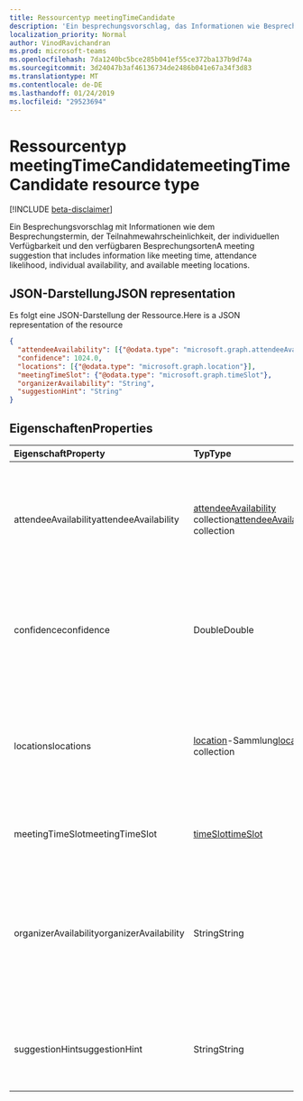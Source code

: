 ```yaml
---
title: Ressourcentyp meetingTimeCandidate
description: 'Ein besprechungsvorschlag, das Informationen wie Besprechungszeit, Anwesenheit Wahrscheinlichkeit, einzelne enthält '
localization_priority: Normal
author: VinodRavichandran
ms.prod: microsoft-teams
ms.openlocfilehash: 7da1240bc5bce285b041ef55ce372ba137b9d74a
ms.sourcegitcommit: 3d24047b3af46136734de2486b041e67a34f3d83
ms.translationtype: MT
ms.contentlocale: de-DE
ms.lasthandoff: 01/24/2019
ms.locfileid: "29523694"
---
```

# <a name="meetingtimecandidate-resource-type"></a><span data-ttu-id="09e73-103">Ressourcentyp meetingTimeCandidate</span><span class="sxs-lookup"><span data-stu-id="09e73-103">meetingTimeCandidate resource type</span></span>

[!INCLUDE [beta-disclaimer](../../includes/beta-disclaimer.md)]

<span data-ttu-id="09e73-104">Ein Besprechungsvorschlag mit Informationen wie dem Besprechungstermin, der Teilnahmewahrscheinlichkeit, der individuellen Verfügbarkeit und den verfügbaren Besprechungsorten</span><span class="sxs-lookup"><span data-stu-id="09e73-104">A meeting suggestion that includes information like meeting time, attendance likelihood, individual availability, and available meeting locations.</span></span>

## <a name="json-representation"></a><span data-ttu-id="09e73-105">JSON-Darstellung</span><span class="sxs-lookup"><span data-stu-id="09e73-105">JSON representation</span></span>

<span data-ttu-id="09e73-106">Es folgt eine JSON-Darstellung der Ressource.</span><span class="sxs-lookup"><span data-stu-id="09e73-106">Here is a JSON representation of the resource</span></span>

<!-- {
  "blockType": "resource",
  "optionalProperties": [

  ],
  "@odata.type": "microsoft.graph.meetingTimeCandidate"
}-->

```json
{
  "attendeeAvailability": [{"@odata.type": "microsoft.graph.attendeeAvailability"}],
  "confidence": 1024.0,
  "locations": [{"@odata.type": "microsoft.graph.location"}],
  "meetingTimeSlot": {"@odata.type": "microsoft.graph.timeSlot"},
  "organizerAvailability": "String",
  "suggestionHint": "String"
}

```
## <a name="properties"></a><span data-ttu-id="09e73-107">Eigenschaften</span><span class="sxs-lookup"><span data-stu-id="09e73-107">Properties</span></span>
| <span data-ttu-id="09e73-108">Eigenschaft</span><span class="sxs-lookup"><span data-stu-id="09e73-108">Property</span></span>     | <span data-ttu-id="09e73-109">Typ</span><span class="sxs-lookup"><span data-stu-id="09e73-109">Type</span></span>   |<span data-ttu-id="09e73-110">Beschreibung</span><span class="sxs-lookup"><span data-stu-id="09e73-110">Description</span></span>|
|:---------------|:--------|:----------|
|<span data-ttu-id="09e73-111">attendeeAvailability</span><span class="sxs-lookup"><span data-stu-id="09e73-111">attendeeAvailability</span></span>|<span data-ttu-id="09e73-112">[attendeeAvailability](attendeeavailability.md) collection</span><span class="sxs-lookup"><span data-stu-id="09e73-112">[attendeeAvailability](attendeeavailability.md) collection</span></span>|<span data-ttu-id="09e73-113">Ein Array, das den Verfügbarkeitsstatus jedes Teilnehmers für den betreffenden Besprechungsvorschlag anzeigt</span><span class="sxs-lookup"><span data-stu-id="09e73-113">An array that shows the availability status of each attendee for this meeting suggestion.</span></span>|
|<span data-ttu-id="09e73-114">confidence</span><span class="sxs-lookup"><span data-stu-id="09e73-114">confidence</span></span>|<span data-ttu-id="09e73-115">Double</span><span class="sxs-lookup"><span data-stu-id="09e73-115">Double</span></span>|<span data-ttu-id="09e73-116">Ein Prozentwert, der angibt, wie hoch die Wahrscheinlichkeit ist, dass alle Teilnehmer teilnehmen können</span><span class="sxs-lookup"><span data-stu-id="09e73-116">A percentage that represents the likelhood of all the attendees attending.</span></span>|
|<span data-ttu-id="09e73-117">locations</span><span class="sxs-lookup"><span data-stu-id="09e73-117">locations</span></span>|<span data-ttu-id="09e73-118">[location](location.md)-Sammlung</span><span class="sxs-lookup"><span data-stu-id="09e73-118">[location](location.md) collection</span></span>|<span data-ttu-id="09e73-119">Ein Array, das den Namen und den geografischen Ort jedes Besprechungsorts für den betreffenden Besprechungsvorschlag angibt</span><span class="sxs-lookup"><span data-stu-id="09e73-119">An array that specifies the name and geographic location of each meeting location for this meeting suggestion.</span></span>|
|<span data-ttu-id="09e73-120">meetingTimeSlot</span><span class="sxs-lookup"><span data-stu-id="09e73-120">meetingTimeSlot</span></span>|[<span data-ttu-id="09e73-121">timeSlot</span><span class="sxs-lookup"><span data-stu-id="09e73-121">timeSlot</span></span>](timeslot.md)|<span data-ttu-id="09e73-122">Ein für die Besprechung vorgeschlagenes Zeitfenster</span><span class="sxs-lookup"><span data-stu-id="09e73-122">A time period suggested for the meeting.</span></span>|
|<span data-ttu-id="09e73-123">organizerAvailability</span><span class="sxs-lookup"><span data-stu-id="09e73-123">organizerAvailability</span></span>|<span data-ttu-id="09e73-124">String</span><span class="sxs-lookup"><span data-stu-id="09e73-124">String</span></span>| <span data-ttu-id="09e73-p101">Die Verfügbarkeit des Besprechungsorganisators für diesen Besprechungsvorschlag. Mögliche Werte sind: `free`, `tentative`, `busy`, `oof`, `workingElsewhere`und `unknown`.</span><span class="sxs-lookup"><span data-stu-id="09e73-p101">Availability of the meeting organizer for this meeting suggestion. Possible values are: `free`, `tentative`, `busy`, `oof`, `workingElsewhere`, `unknown`.</span></span>|
|<span data-ttu-id="09e73-127">suggestionHint</span><span class="sxs-lookup"><span data-stu-id="09e73-127">suggestionHint</span></span>|<span data-ttu-id="09e73-128">String</span><span class="sxs-lookup"><span data-stu-id="09e73-128">String</span></span>|<span data-ttu-id="09e73-129">Grund, aus dem der betreffende Besprechungstermin vorgeschlagen wurde</span><span class="sxs-lookup"><span data-stu-id="09e73-129">Reason for suggesting the meeting time.</span></span>|

<!-- uuid: 8fcb5dbc-d5aa-4681-8e31-b001d5168d79
2015-10-25 14:57:30 UTC -->
<!--
{
  "type": "#page.annotation",
  "description": "meetingTimeCandidate resource",
  "keywords": "",
  "section": "documentation",
  "tocPath": "",
  "suppressions": [
    "Error: /api-reference/beta/resources/meetingtimecandidate.md:\r\n      Exception processing links.\r\n    System.ArgumentException: Link Definition was null. Link text: !INCLUDE [beta-disclaimer](../../includes/beta-disclaimer.md)\r\n      at ApiDoctor.Validation.DocFile.get_LinkDestinations()\r\n      at ApiDoctor.Validation.DocSet.ValidateLinks(Boolean includeWarnings, String[] relativePathForFiles, IssueLogger issues, Boolean requireFilenameCaseMatch, Boolean printOrphanedFiles)"
  ]
}
-->
